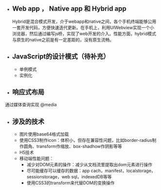 - ## Web app ， Native app 和 Hybrid app ##
   Hybrid是混合模式开发，介于webapp和native之间，各个手机终端能够公用一套开发代码，方便快速迭代更新。在手机上，利用UIWebview实现一个小浏览器，然后通过编写js桥，实现了web开发的介入。性能方面，hybrid模式与原生的native之前是有一定差距的，没有原生流畅。

- ## JavaScript的设计模式（待补充） ##
  - 单例模式
  - 实例化

- ## 响应式布局 ##
通过媒体查询实现 @media

- ## 涉及的技术 ##
  - 图片使用base64格式加载
  - 使用CSS3制作icon：体积小，但存在兼容性问题，比如border-radius制作圆角、transform作缩放、box-shadhow作阴影等等
  - H5技术
  - 移动端性能问题：
      - 减少对DOM元素的操作：减少从文档流里提取出dom元素进行操作
      - 尽可能缓存可以缓存的数据：app cach，manifest，localstorage， sessionstorage，web sql，indexedDB等等
      - 使用CSS3的transform来代替DOM的变换操作